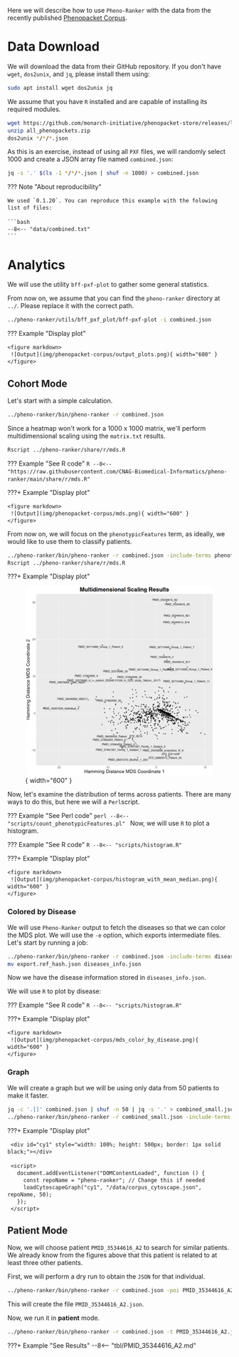 Here we will describe how to use `Pheno-Ranker` with the data from the recently published [Phenopacket Corpus](https://www.cell.com/hgg-advances/fulltext/S2666-2477(24)00111-8).

# Data Download

We will download the data from their GitHub repository. If you don't have `wget`, `dos2unix`, and `jq`, please install them using:

```bash
sudo apt install wget dos2unix jq
```

We assume that you have `R` installed and are capable of installing its required modules.

```bash
wget https://github.com/monarch-initiative/phenopacket-store/releases/latest/download/all_phenopackets.zip
unzip all_phenopackets.zip 
dos2unix */*/*.json
```

As this is an exercise, instead of using all `PXF` files, we will randomly select 1000 and create a JSON array file named `combined.json`:

```bash
jq -s '.' $(ls -1 */*/*.json | shuf -n 1000) > combined.json
```

??? Note "About reproducibility"

    We used `0.1.20`. You can reproduce this example with the folowing list of files:

    ```bash
    --8<-- "data/combined.txt"
    ```

# Analytics

We will use the utility `bff-pxf-plot` to gather some general statistics. 

From now on, we assume that you can find the `pheno-ranker` directory at `../`. Please replace it with the correct path.

```bash
../pheno-ranker/utils/bff_pxf_plot/bff-pxf-plot -i combined.json
```

??? Example "Display plot"

    <figure markdown>
     ![Output](img/phenopacket-corpus/output_plots.png){ width="600" }
    </figure>

## Cohort Mode

Let's start with a simple calculation.

```bash
../pheno-ranker/bin/pheno-ranker -r combined.json
```

Since a heatmap won't work for a 1000 x 1000 matrix, we'll perform multidimensional scaling using the `matrix.txt` results.

```bash
Rscript ../pheno-ranker/share/r/mds.R
```

??? Example "See R code"
    ```R
    --8<-- "https://raw.githubusercontent.com/CNAG-Biomedical-Informatics/pheno-ranker/main/share/r/mds.R"
    ```

???+ Example "Display plot"

    <figure markdown>
     ![Output](img/phenopacket-corpus/mds.png){ width="600" }
    </figure>

From now on, we will focus on the `phenotypicFeatures` term, as ideally, we would like to use them to classify patients.

```bash
../pheno-ranker/bin/pheno-ranker -r combined.json -include-terms phenotypicFeatures
Rscript ../pheno-ranker/share/r/mds.R
```

???+ Example "Display plot"
    <figure markdown>
     ![Output](img/phenopacket-corpus/mds-phenotypicFeatures.png){ width="600" }
    </figure>


Now, let's examine the distribution of terms across patients. There are many ways to do this, but here we will a `Perl`script.

??? Example "See Perl code"
    ```perl
    --8<-- "scripts/count_phenotypicFeatures.pl"
    ```
Now, we will use `R` to plot a histogram.

??? Example "See R code"
    ```R
    --8<-- "scripts/histogram.R"
    ```

???+ Example "Display plot"

    <figure markdown>
     ![Output](img/phenopacket-corpus/histogram_with_mean_median.png){ width="600" }
    </figure>

### Colored by Disease

We will use `Pheno-Ranker` output to fetch the diseases so that we can color the MDS plot. We will use  the `-e` option, which exports intermediate files. Let's start by running a job:

```bash
../pheno-ranker/bin/pheno-ranker -r combined.json -include-terms diseases -e
mv export.ref_hash.json diseases_info.json
```

Now we have the disease information stored in `diseases_info.json`.

We will use `R` to plot by disease:

??? Example "See R code"
    ```R
    --8<-- "scripts/histogram.R"
    ```

???+ Example "Display plot"

    <figure markdown>
     ![Output](img/phenopacket-corpus/mds_color_by_disease.png){ width="600" }
    </figure>

### Graph

We will create a graph but we will be using only data from 50 patients to make it faster.

```bash
jq -c '.[]' combined.json | shuf -n 50 | jq -s '.' > combined_small.json
../pheno-ranker/bin/pheno-ranker -r combined_small.json -include-terms phenotypicFeatures --cytoscape-json corpus_cytoscape.json
``` 

???+ Example "Display plot"

     <div id="cy1" style="width: 100%; height: 500px; border: 1px solid black;"></div>

     <script>
       document.addEventListener("DOMContentLoaded", function () {
         const repoName = "pheno-ranker"; // Change this if needed
         loadCytoscapeGraph("cy1", "/data/corpus_cytoscape.json", repoName, 50);
       });
     </script>

## Patient Mode

Now, we will choose patient `PMID_35344616_A2` to search for similar patients. We already know from the figures above that this patient is related to at least three other patients.

First, we will perform a dry run to obtain the `JSON` for that individual.

```bash
../pheno-ranker/bin/pheno-ranker -r combined.json -poi PMID_35344616_A2
```

This will create the file `PMID_35344616_A2.json`.

Now, we run it in **patient** mode.

```bash
../pheno-ranker/bin/pheno-ranker -r combined.json -t PMID_35344616_A2.json -include-terms phenotypicFeatures -max-out 5
```

???+ Example "See Results"
    --8<-- "tbl/PMID_35344616_A2.md"
